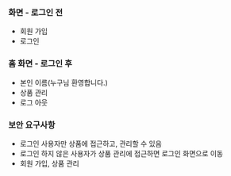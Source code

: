### 화면 - 로그인 전
* 회원 가입
* 로그인
### 홈 화면 - 로그인 후
* 본인 이름(누구님 환영합니다.)
* 상품 관리
* 로그 아웃
### 보안 요구사항
* 로그인 사용자만 상품에 접근하고, 관리할 수 있음
* 로그인 하지 않은 사용자가 상품 관리에 접근하면 로그인 화면으로 이동
* 회원 가입, 상품 관리

